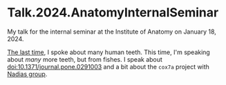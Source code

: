 # Talk.2024.AnatomyInternalSeminar

My talk for the internal seminar at the Institute of Anatomy on January 18, 2024.

[The last time](https://github.com/habi/Talk.2020.AnatomyInternalSeminar), I spoke about many human teeth.
This time, I'm speaking about *many* more teeth, but from fishes.
I speak about [doi:10.1371/journal.pone.0291003](https://doi.org/10.1371/journal.pone.0291003) and a bit about the `cox7a` project with [Nadias group](https://www.ana.unibe.ch/research/developmental_biology_and_regeneration/).
